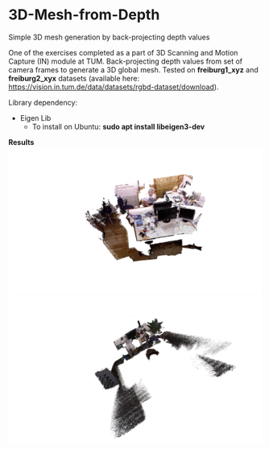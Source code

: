 # 3D-Mesh-from-Depth
Simple 3D mesh generation by back-projecting depth values


One of the exercises completed as a part of 3D Scanning and Motion Capture (IN) module at TUM. Back-projecting depth values from set of camera frames to generate a 3D global mesh. Tested on **freiburg1_xyz** and **freiburg2_xyx** datasets (available here: https://vision.in.tum.de/data/datasets/rgbd-dataset/download). 

Library dependency: 
- Eigen Lib
    - To install on Ubuntu: **sudo apt install libeigen3-dev**



**Results**
    <img src="freiburg1_snapshot.png" title="Freiburg1 dataset">
    <img src="freiburg2_snapshot.png" title="Freiburg2 dataset" >